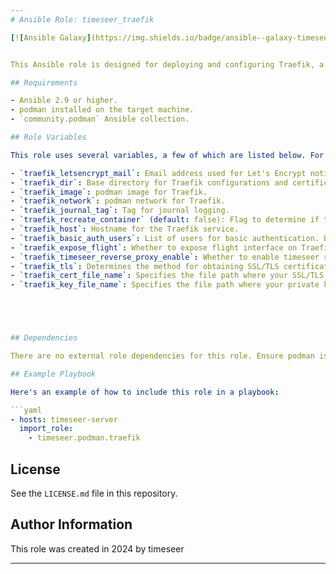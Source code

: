 ```yaml
---
# Ansible Role: timeseer_traefik

[![Ansible Galaxy](https://img.shields.io/badge/ansible--galaxy-timeseer_traefik-yellow.svg)](https://galaxy.ansible.com/user/timeseer_reverse_proxy)


This Ansible role is designed for deploying and configuring Traefik, a modern HTTP reverse proxy and load balancer, with a focus on integrating Let's Encrypt for SSL/TLS certificates. It includes tasks for checking prerequisites, preparing directories, templating configuration files, and running Traefik in a podman container.

## Requirements

- Ansible 2.9 or higher.
- podman installed on the target machine.
- `community.podman` Ansible collection.

## Role Variables

This role uses several variables, a few of which are listed below. For complete details, see `defaults/main.yml`:

- `traefik_letsencrypt_mail`: Email address used for Let's Encrypt notifications. This is a mandatory variable if you are using the ACME protocol
- `traefik_dir`: Base directory for Traefik configurations and certificates.
- `traefik_image`: podman image for Traefik.
- `traefik_network`: podman network for Traefik.
- `traefik_journal_tag`: Tag for journal logging.
- `traefik_recreate_container` (default: false): Flag to determine if the Traefik container should be recreated on playbook runs.
- `traefik_host`: Hostname for the Traefik service.
- `traefik_basic_auth_users`: List of users for basic authentication. Each entry should be in the format "username:hashedpassword".
- `traefik_expose_flight`: Whether to expose flight interface on Traefik.
- `traefik_timeseer_reverse_proxy_enable`: Whether to enable timeseer reverse proxy configuration in Traefik.
- `traefik_tls`: Determines the method for obtaining SSL/TLS certificates. Use ACME to automatically obtain certificates using the ACME protocol. Use certs if you prefer to use your own pre-existing certificates.
- `traefik_cert_file_name`: Specifies the file path where your SSL/TLS certificate is located. This is used when you choose to use your own certificates.
- `traefik_key_file_name`: Specifies the file path where your private key is located. This is necessary when using your own SSL/TLS certificates.





## Dependencies

There are no external role dependencies for this role. Ensure podman is properly installed and configured on the target hosts.

## Example Playbook

Here's an example of how to include this role in a playbook:

```yaml
- hosts: timeseer-server
  import_role:
    - timeseer.podman.traefik
```

## License

See the `LICENSE.md` file in this repository.

## Author Information

This role was created in 2024 by timeseer

---
```

